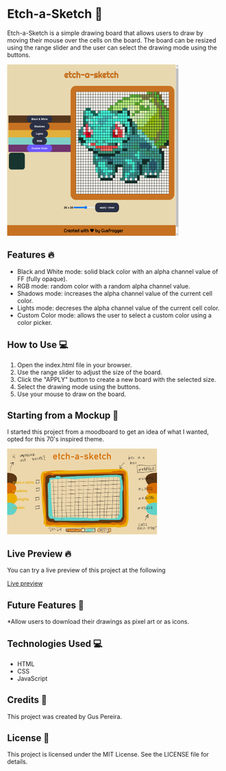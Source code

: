 # Etch-a-Sketch 🎨
Etch-a-Sketch is a simple drawing board that allows users to draw by moving their mouse over the cells on the board. The board can be resized using the range slider and the user can select the drawing mode using the buttons.

<img src="./images/etch-a-sketch.png" width="400" height="400">

## Features 🔥
* Black and White mode: solid black color with an alpha channel value of FF (fully opaque).
* RGB mode: random color with a random alpha channel value.
* Shadows mode: increases the alpha channel value of the current cell color.
* Lights mode: decreses the alpha channel value of the current cell color.
* Custom Color mode: allows the user to select a custom color using a color picker.

## How to Use 💻
1. Open the index.html file in your browser.
2. Use the range slider to adjust the size of the board.
3. Click the "APPLY" button to create a new board with the selected size.
4. Select the drawing mode using the buttons.
5. Use your mouse to draw on the board.

## Starting from a Mockup 🎨
I started this project from a moodboard to get an idea of what I wanted, opted for this 70's inspired theme.

<img src="./images/moddboard.jpg" width="350" height="200">

## Live Preview 🔥
You can try a live preview of this project at the following 

[Live preview](https://gusfragger.github.io/etch-a-sketch/)

## Future Features 🔮
*Allow users to download their drawings as pixel art or as icons.

## Technologies Used 💻
* HTML
* CSS
* JavaScript

## Credits 🙏
This project was created by Gus Pereira.

## License 📜
This project is licensed under the MIT License. See the LICENSE file for details.


